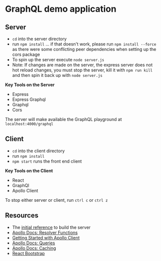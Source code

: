 # GraphQL demo application

## Server
- `cd` into the server directory
- run `npm install` ... if that doesn't work, please run `npm install --force` as there were some conflicting peer dependencies when setting up the cors package
- To spin up the server execute `node server.js`
- Note: If changes are made on the server, the express server does not hot reload changes, you must stop the server, kill it with `npm run kill` and then spin it back up with `node server.js`

**Key Tools on the Server**
- Express
- Express Graphql
- Graphql
- Cors

The server will make available the GraphQL playground at `localhost:4000/graphql`

## Client
- `cd` into the client directory
- run `npm install`
- `npm start` runs the front end client

**Key Tools on the Client**
- React
- GraphQl
- Apollo Client


To stop either server or client, run `ctrl c` or `ctrl z`



## Resources
- The [initial reference](https://medium.com/codingthesmartway-com-blog/creating-a-graphql-server-with-node-js-and-express-f6dddc5320e1) to build the server
- [Apollo Docs: Resolver Functions](https://www.apollographql.com/docs/apollo-server/data/resolvers/#resolver-arguments)
- [Getting Started with Apollo Client](https://www.apollographql.com/docs/react/get-started/)
- [Apollo Docs: Queries](https://www.apollographql.com/docs/react/data/queries/)
- [Apollo Docs: Caching](https://www.apollographql.com/docs/react/caching/advanced-topics/)
- [React Bootstrap](https://react-bootstrap.github.io/getting-started/introduction/)